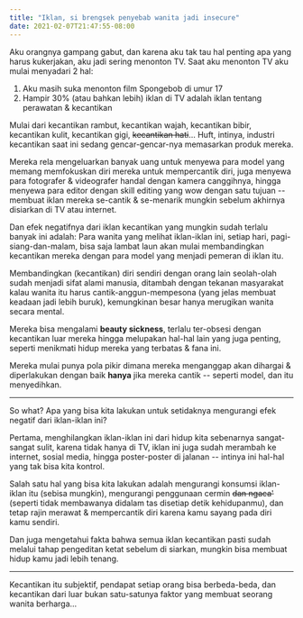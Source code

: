 ```yaml
---
title: "Iklan, si brengsek penyebab wanita jadi insecure"
date: 2021-02-07T21:47:55-08:00
---
```


Aku orangnya gampang gabut, dan karena aku tak tau hal penting apa yang harus kukerjakan, aku jadi sering menonton TV. Saat aku menonton TV aku mulai menyadari 2 hal:

1. Aku masih suka menonton film Spongebob di umur 17
2. Hampir 30% (atau bahkan lebih) iklan di TV adalah iklan tentang perawatan & kecantikan

Mulai dari kecantikan rambut, kecantikan wajah, kecantikan bibir, kecantikan kulit, kecantikan gigi, ~~kecantikan hati~~... Huft, intinya, industri kecantikan saat ini sedang gencar-gencar-nya memasarkan produk mereka.

Mereka rela mengeluarkan banyak uang untuk menyewa para model yang memang memfokuskan diri mereka untuk mempercantik diri, juga menyewa para fotografer & videografer handal dengan kamera canggihnya, hingga menyewa para editor dengan skill editing yang wow dengan satu tujuan -- membuat iklan mereka se-cantik & se-menarik mungkin sebelum akhirnya disiarkan di TV atau internet.

Dan efek negatifnya dari iklan kecantikan yang mungkin sudah terlalu banyak ini adalah: Para wanita yang melihat iklan-iklan ini, setiap hari, pagi-siang-dan-malam, bisa saja lambat laun akan mulai membandingkan kecantikan mereka dengan para model yang menjadi pemeran di iklan itu.

Membandingkan (kecantikan) diri sendiri dengan orang lain seolah-olah sudah menjadi sifat alami manusia, ditambah dengan tekanan masyarakat kalau wanita itu harus cantik-anggun-mempesona (yang jelas membuat keadaan jadi lebih buruk), kemungkinan besar hanya merugikan wanita secara mental.

Mereka bisa mengalami **beauty sickness**, terlalu ter-obsesi dengan kecantikan luar mereka hingga melupakan hal-hal lain yang juga penting, seperti menikmati hidup mereka yang terbatas & fana ini. 

Mereka mulai punya pola pikir dimana mereka menganggap akan dihargai & diperlakukan dengan baik **hanya** jika mereka cantik -- seperti model, dan itu menyedihkan.

---

So what? Apa yang bisa kita lakukan untuk setidaknya mengurangi efek negatif dari iklan-iklan ini?

Pertama, menghilangkan iklan-iklan ini dari hidup kita sebenarnya sangat-sangat sulit, karena tidak hanya di TV, iklan ini juga sudah merambah ke internet, sosial media, hingga poster-poster di jalanan -- intinya ini hal-hal yang tak bisa kita kontrol.

Salah satu hal yang bisa kita lakukan adalah mengurangi konsumsi iklan-iklan itu (sebisa mungkin), mengurangi penggunaan cermin ~~dan ngaca'~~ (seperti tidak membawanya didalam tas disetiap detik kehidupanmu), dan tetap rajin merawat & mempercantik diri karena kamu sayang pada diri kamu sendiri.

Dan juga mengetahui fakta bahwa semua iklan kecantikan pasti sudah melalui tahap pengeditan ketat sebelum di siarkan, mungkin bisa membuat hidup kamu jadi lebih tenang.

---

Kecantikan itu subjektif, pendapat setiap orang bisa berbeda-beda, dan kecantikan dari luar bukan satu-satunya faktor yang membuat seorang wanita berharga... 